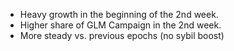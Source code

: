 
- Heavy growth in the beginning of the 2nd week.
- Higher share of GLM Campaign in the 2nd week.
- More steady vs. previous epochs (no sybil boost)